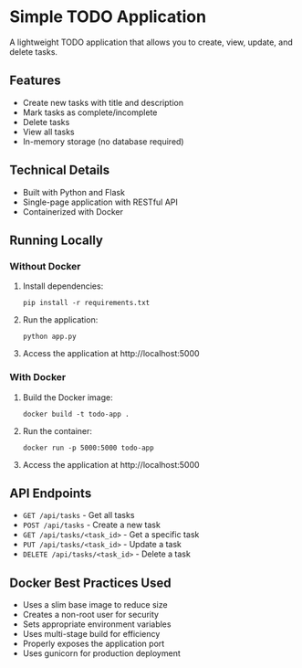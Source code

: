 # Simple TODO Application

A lightweight TODO application that allows you to create, view, update, and delete tasks.

## Features

- Create new tasks with title and description
- Mark tasks as complete/incomplete
- Delete tasks
- View all tasks
- In-memory storage (no database required)

## Technical Details

- Built with Python and Flask
- Single-page application with RESTful API
- Containerized with Docker

## Running Locally

### Without Docker

1. Install dependencies:
   ```
   pip install -r requirements.txt
   ```

2. Run the application:
   ```
   python app.py
   ```

3. Access the application at http://localhost:5000

### With Docker

1. Build the Docker image:
   ```
   docker build -t todo-app .
   ```

2. Run the container:
   ```
   docker run -p 5000:5000 todo-app
   ```

3. Access the application at http://localhost:5000

## API Endpoints

- `GET /api/tasks` - Get all tasks
- `POST /api/tasks` - Create a new task
- `GET /api/tasks/<task_id>` - Get a specific task
- `PUT /api/tasks/<task_id>` - Update a task
- `DELETE /api/tasks/<task_id>` - Delete a task

## Docker Best Practices Used

- Uses a slim base image to reduce size
- Creates a non-root user for security
- Sets appropriate environment variables
- Uses multi-stage build for efficiency
- Properly exposes the application port
- Uses gunicorn for production deployment
